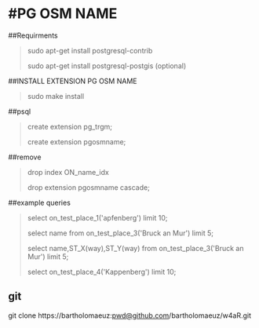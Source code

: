 #PG OSM NAME
====
##Requirments
>sudo apt-get install postgresql-contrib
>
>sudo apt-get install postgresql-postgis (optional)

##INSTALL EXTENSION PG OSM NAME
>sudo make install

##psql
>create extension pg_trgm;
>
>create extension pgosmname;

##remove
>drop index ON_name_idx
>
>drop extension pgosmname cascade;

##example queries
>select on_test_place_1('apfenberg') limit 10;
>
>select name from on_test_place_3('Bruck an Mur') limit 5;
>
>select name,ST_X(way),ST_Y(way) from on_test_place_3('Bruck an Mur') limit 5;
>
> select on_test_place_4('Kappenberg') limit 10;


## git
git clone https://bartholomaeuz:pwd@github.com/bartholomaeuz/w4aR.git

